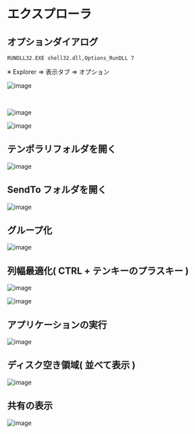 # エクスプローラ
## オプションダイアログ
```
RUNDLL32.EXE shell32.dll,Options_RunDLL 7
```
※ Explorer => 表示タブ => オプション

![image](https://user-images.githubusercontent.com/1501327/143806987-565380b4-36cf-4561-8c3a-05d326ea5973.png)

<br>

![image](https://user-images.githubusercontent.com/1501327/143807235-2143e36f-e83a-4cfb-a04f-e74300e02a3e.png)

![image](https://user-images.githubusercontent.com/1501327/143807363-56cdd351-8083-4f33-9797-20162206929c.png)

## テンポラリフォルダを開く

![image](https://user-images.githubusercontent.com/1501327/143815312-05aee974-95da-4d28-8171-e91b275fd634.png)

## SendTo フォルダを開く

![image](https://user-images.githubusercontent.com/1501327/143815435-0cdbf900-117e-489e-8623-9611bfa7f780.png)

## グループ化

![image](https://user-images.githubusercontent.com/1501327/143816097-9770d7eb-3b99-46ca-bfe7-cdc114e987e9.png)

## 列幅最適化( CTRL + テンキーのプラスキー )

![image](https://user-images.githubusercontent.com/1501327/143816330-412fd0b0-4cb9-4b61-87b6-5a681e707c6f.png)

![image](https://user-images.githubusercontent.com/1501327/143816371-8251731e-c784-44aa-a6d6-2a9b8f1ccde9.png)

## アプリケーションの実行

![image](https://user-images.githubusercontent.com/1501327/143816536-61595bcf-5343-4d68-963e-c9f50492d68d.png)

## ディスク空き領域( 並べて表示 )

![image](https://user-images.githubusercontent.com/1501327/143817434-a334c7f5-1bdb-4967-87e5-f6d3bbdfcefd.png)

## 共有の表示

![image](https://user-images.githubusercontent.com/1501327/143818041-e1363ab7-b887-40be-b78f-d431b262dbdc.png)
